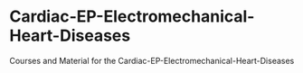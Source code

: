 # Cardiac-EP-Electromechanical-Heart-Diseases
Courses and Material for the Cardiac-EP-Electromechanical-Heart-Diseases
